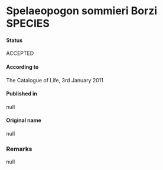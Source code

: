 # Spelaeopogon sommieri Borzi SPECIES

#### Status
ACCEPTED

#### According to
The Catalogue of Life, 3rd January 2011

#### Published in
null

#### Original name
null

### Remarks
null